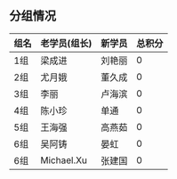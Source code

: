 ##  分组情况
|组名|老学员(组长)|新学员|总积分|
|:----|:----|:----|:----|
|1组|梁成进|刘艳丽|0|
|2组|尤月娥|董久成|0|
|3组|李丽|卢海滨|0|
|4组|陈小珍|单通|0|
|5组|王海强|高燕茹|0|
|6组|吴阿铸|晏虹|0|
|6组|Michael.Xu|张建国|0|
